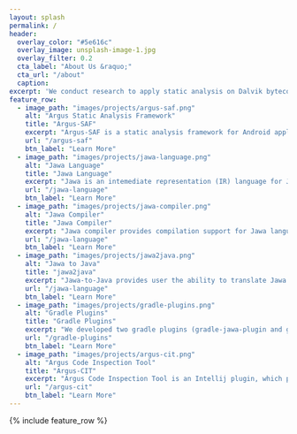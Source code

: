 ```yaml
---
layout: splash
permalink: /
header:
  overlay_color: "#5e616c"
  overlay_image: unsplash-image-1.jpg
  overlay_filter: 0.2
  cta_label: "About Us &raquo;"
  cta_url: "/about"
  caption:
excerpt: 'We conduct research to apply static analysis on Dalvik bytecode of both Android applications and libraries, for the purpose of identifying potential malicious behaviors or program vulnerabilities.'
feature_row:
  - image_path: "images/projects/argus-saf.png"
    alt: "Argus Static Analysis Framework"
    title: "Argus-SAF"
    excerpt: "Argus-SAF is a static analysis framework for Android applications and libraries. It integrated Jawa and Amandroid, and have the capability to perform comprehensive, efficient and highly precise Inter-component Data Flow Analysis."
    url: "/argus-saf"
    btn_label: "Learn More"
  - image_path: "images/projects/jawa-language.png"
    alt: "Jawa Language"
    title: "Jawa Language"
    excerpt: "Jawa is an intemediate representation (IR) language for Java-like bytecode (eg., Java bytecode, Dalvik bytecode). It is a subset of Pilar language. Jawa defines the grammar for static analysis and IDE tools build upon it."
    url: "/jawa-language"
    btn_label: "Learn More"
  - image_path: "images/projects/jawa-compiler.png"
    alt: "Jawa Compiler"
    title: "Jawa Compiler"
    excerpt: "Jawa compiler provides compilation support for Jawa language. It provides lexer and parser to parse jawa code, and code generator to generate java bytecode from jawa code. This gives Jawa language the ability to work with java program and perform cross compilation."
    url: "/jawa-language"
    btn_label: "Learn More"
  - image_path: "images/projects/jawa2java.png"
    alt: "Jawa to Java"
    title: "jawa2java"
    excerpt: "Jawa-to-Java provides user the ability to translate Jawa code to Java code, which helps reverse engineering Android application much easier. jawa2java addressed the challenges of recovering control logics and exception handling, and we plan to further optimize the tranlation to make it even more readable."
    url: "/jawa-language"
    btn_label: "Learn More"
  - image_path: "images/projects/gradle-plugins.png"
    alt: "Gradle Plugins"
    title: "Gradle Plugins"
    excerpt: "We developed two gradle plugins (gradle-jawa-plugin and gradle-android-jawa-plugin) for allowing Jawa language to build with java and android program."
    url: "/gradle-plugins"
    btn_label: "Learn More"
  - image_path: "images/projects/argus-cit.png"
    alt: "Argus Code Inspection Tool"
    title: "Argus-CIT"
    excerpt: "Argus Code Inspection Tool is an Intellij plugin, which provides an IDE environment for editing Jawa language. It also helps user to do reverse engineering and perform analysis of Android application."
    url: "/argus-cit"
    btn_label: "Learn More"
---
```


{% include feature_row %}
